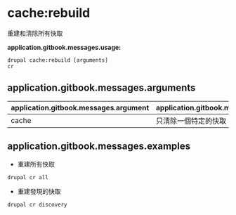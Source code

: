 # cache:rebuild
重建和清除所有快取

**application.gitbook.messages.usage:**
```
drupal cache:rebuild [arguments]
cr
```

## application.gitbook.messages.arguments
application.gitbook.messages.argument | application.gitbook.messages.details
---------|-------------
cache | 只清除一個特定的快取

## application.gitbook.messages.examples
* 重建所有快取
```
drupal cr all
```
* 重建發現的快取
```
drupal cr discovery
```
